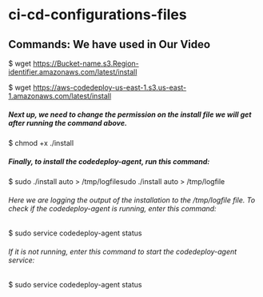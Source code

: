 # ci-cd-configurations-files

## Commands: We have used in Our Video


$ wget https://Bucket-name.s3.Region-identifier.amazonaws.com/latest/install

$ wget https://aws-codedeploy-us-east-1.s3.us-east-1.amazonaws.com/latest/install

##### Next up, we need to change the permission on the install file we will get after running the command above.

$ chmod +x ./install

##### Finally, to install the codedeploy-agent, run this command:

$ sudo ./install auto > /tmp/logfilesudo ./install auto > /tmp/logfile

###### Here we are logging the output of the installation to the /tmp/logfile file. To check if the codedeploy-agent is running, enter this command:
$ sudo service codedeploy-agent status

###### If it is not running, enter this command to start the codedeploy-agent service:

$ sudo service codedeploy-agent status


